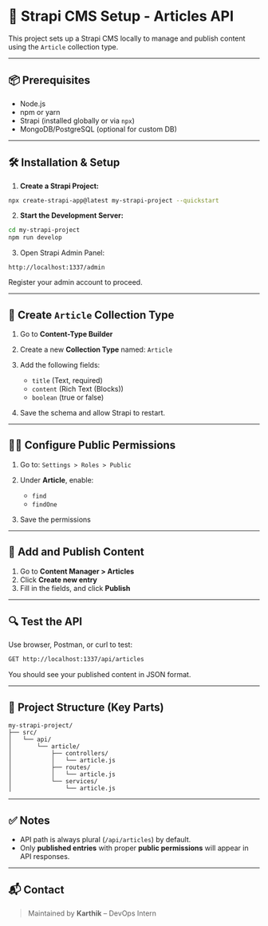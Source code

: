 
# 🚀 Strapi CMS Setup - Articles API

This project sets up a Strapi CMS locally to manage and publish content using the `Article` collection type.

---

## 📦 Prerequisites

- Node.js
- npm or yarn
- Strapi (installed globally or via `npx`)
- MongoDB/PostgreSQL (optional for custom DB)

---

## 🛠️ Installation & Setup

1. **Create a Strapi Project:**

```bash
npx create-strapi-app@latest my-strapi-project --quickstart
````

2. **Start the Development Server:**

```bash
cd my-strapi-project
npm run develop
```

3. Open Strapi Admin Panel:

```
http://localhost:1337/admin
```

Register your admin account to proceed.

---

## 🧱 Create `Article` Collection Type

1. Go to **Content-Type Builder**

2. Create a new **Collection Type** named: `Article`

3. Add the following fields:

   * `title` (Text, required)
   * `content` (Rich Text (Blocks))
   * `boolean` (true or false)

4. Save the schema and allow Strapi to restart.

---

## 🧑‍🔧 Configure Public Permissions

1. Go to: `Settings > Roles > Public`
2. Under **Article**, enable:

   * `find`
   * `findOne`
3. Save the permissions

---

## 📝 Add and Publish Content

1. Go to **Content Manager > Articles**
2. Click **Create new entry**
3. Fill in the fields, and click **Publish**

---

## 🔍 Test the API

Use browser, Postman, or curl to test:

```bash
GET http://localhost:1337/api/articles
```

You should see your published content in JSON format.

---

## 📂 Project Structure (Key Parts)

```
my-strapi-project/
├── src/
│   └── api/
│       └── article/
│           ├── controllers/
│           │   └── article.js
│           ├── routes/
│           │   └── article.js
│           └── services/
│               └── article.js
```

---

## ✅ Notes

* API path is always plural (`/api/articles`) by default.
* Only **published entries** with proper **public permissions** will appear in API responses.

---

## 📬 Contact

> Maintained by **Karthik** – DevOps Intern 

